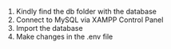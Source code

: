 1) Kindly find the db folder with the database
2) Connect to MySQL via XAMPP Control Panel
3) Import the database
4) Make changes in the .env file
